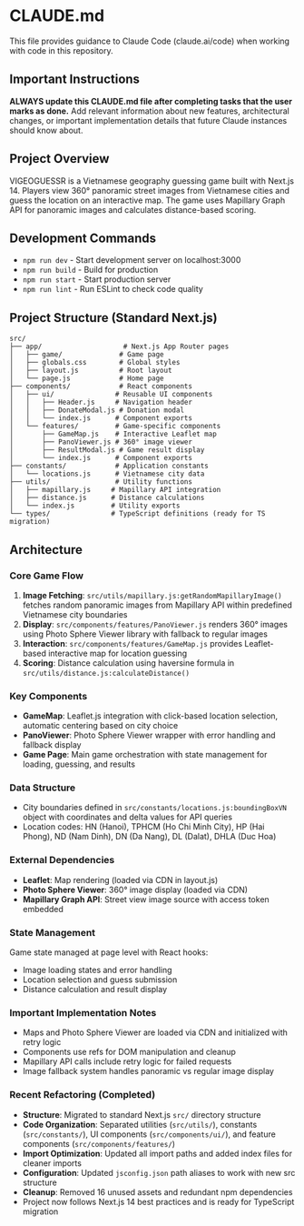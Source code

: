 # CLAUDE.md

This file provides guidance to Claude Code (claude.ai/code) when working with code in this repository.

## Important Instructions

**ALWAYS update this CLAUDE.md file after completing tasks that the user marks as done.** Add relevant information about new features, architectural changes, or important implementation details that future Claude instances should know about.

## Project Overview

VIGEOGUESSR is a Vietnamese geography guessing game built with Next.js 14. Players view 360° panoramic street images from Vietnamese cities and guess the location on an interactive map. The game uses Mapillary Graph API for panoramic images and calculates distance-based scoring.

## Development Commands

- `npm run dev` - Start development server on localhost:3000
- `npm run build` - Build for production
- `npm run start` - Start production server
- `npm run lint` - Run ESLint to check code quality

## Project Structure (Standard Next.js)

```
src/
├── app/                    # Next.js App Router pages
│   ├── game/              # Game page
│   ├── globals.css        # Global styles  
│   ├── layout.js          # Root layout
│   └── page.js            # Home page
├── components/            # React components
│   ├── ui/               # Reusable UI components
│   │   ├── Header.js     # Navigation header
│   │   ├── DonateModal.js # Donation modal
│   │   └── index.js      # Component exports
│   └── features/         # Game-specific components
│       ├── GameMap.js    # Interactive Leaflet map
│       ├── PanoViewer.js # 360° image viewer
│       ├── ResultModal.js # Game result display
│       └── index.js      # Component exports
├── constants/            # Application constants
│   └── locations.js      # Vietnamese city data
├── utils/                # Utility functions
│   ├── mapillary.js     # Mapillary API integration
│   ├── distance.js      # Distance calculations
│   └── index.js         # Utility exports
└── types/               # TypeScript definitions (ready for TS migration)
```

## Architecture

### Core Game Flow
1. **Image Fetching**: `src/utils/mapillary.js:getRandomMapillaryImage()` fetches random panoramic images from Mapillary API within predefined Vietnamese city boundaries
2. **Display**: `src/components/features/PanoViewer.js` renders 360° images using Photo Sphere Viewer library with fallback to regular images
3. **Interaction**: `src/components/features/GameMap.js` provides Leaflet-based interactive map for location guessing
4. **Scoring**: Distance calculation using haversine formula in `src/utils/distance.js:calculateDistance()`

### Key Components
- **GameMap**: Leaflet.js integration with click-based location selection, automatic centering based on city choice
- **PanoViewer**: Photo Sphere Viewer wrapper with error handling and fallback display
- **Game Page**: Main game orchestration with state management for loading, guessing, and results

### Data Structure
- City boundaries defined in `src/constants/locations.js:boundingBoxVN` object with coordinates and delta values for API queries
- Location codes: HN (Hanoi), TPHCM (Ho Chi Minh City), HP (Hai Phong), ND (Nam Dinh), DN (Da Nang), DL (Dalat), DHLA (Duc Hoa)

### External Dependencies
- **Leaflet**: Map rendering (loaded via CDN in layout.js)
- **Photo Sphere Viewer**: 360° image display (loaded via CDN)
- **Mapillary Graph API**: Street view image source with access token embedded

### State Management
Game state managed at page level with React hooks:
- Image loading states and error handling
- Location selection and guess submission
- Distance calculation and result display

### Important Implementation Notes
- Maps and Photo Sphere Viewer are loaded via CDN and initialized with retry logic
- Components use refs for DOM manipulation and cleanup
- Mapillary API calls include retry logic for failed requests
- Image fallback system handles panoramic vs regular image display

### Recent Refactoring (Completed)
- **Structure**: Migrated to standard Next.js `src/` directory structure
- **Code Organization**: Separated utilities (`src/utils/`), constants (`src/constants/`), UI components (`src/components/ui/`), and feature components (`src/components/features/`)
- **Import Optimization**: Updated all import paths and added index files for cleaner imports
- **Configuration**: Updated `jsconfig.json` path aliases to work with new src structure
- **Cleanup**: Removed 16 unused assets and redundant npm dependencies
- Project now follows Next.js 14 best practices and is ready for TypeScript migration